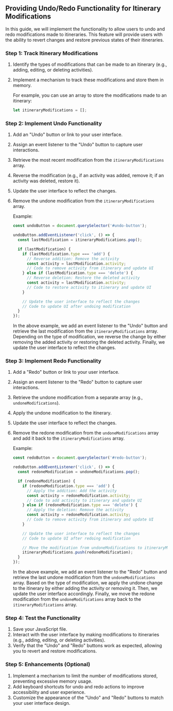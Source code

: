 ## Providing Undo/Redo Functionality for Itinerary Modifications

In this guide, we will implement the functionality to allow users to undo and redo modifications made to itineraries. This feature will provide users with the ability to revert changes and restore previous states of their itineraries.

### Step 1: Track Itinerary Modifications

1. Identify the types of modifications that can be made to an itinerary (e.g., adding, editing, or deleting activities).
2. Implement a mechanism to track these modifications and store them in memory.

    For example, you can use an array to store the modifications made to an itinerary:
    
    ```javascript
    let itineraryModifications = [];
    ```

### Step 2: Implement Undo Functionality

1. Add an "Undo" button or link to your user interface.
2. Assign an event listener to the "Undo" button to capture user interactions.
3. Retrieve the most recent modification from the `itineraryModifications` array.
4. Reverse the modification (e.g., if an activity was added, remove it; if an activity was deleted, restore it).
5. Update the user interface to reflect the changes.
6. Remove the undone modification from the `itineraryModifications` array.
    
    Example:
    
    ```javascript
    const undoButton = document.querySelector('#undo-button');
    
    undoButton.addEventListener('click', () => {
      const lastModification = itineraryModifications.pop();
    
      if (lastModification) {
        if (lastModification.type === 'add') {
          // Reverse addition: Remove the activity
          const activity = lastModification.activity;
          // Code to remove activity from itinerary and update UI
        } else if (lastModification.type === 'delete') {
          // Reverse deletion: Restore the deleted activity
          const activity = lastModification.activity;
          // Code to restore activity to itinerary and update UI
        }
    
        // Update the user interface to reflect the changes
        // Code to update UI after undoing modification
      }
    });
    ```

    In the above example, we add an event listener to the "Undo" button and retrieve the last modification from the `itineraryModifications` array. Depending on the type of modification, we reverse the change by either removing the added activity or restoring the deleted activity. Finally, we update the user interface to reflect the changes.

### Step 3: Implement Redo Functionality

1. Add a "Redo" button or link to your user interface.
2. Assign an event listener to the "Redo" button to capture user interactions.
3. Retrieve the undone modification from a separate array (e.g., `undoneModifications`).
4. Apply the undone modification to the itinerary.
5. Update the user interface to reflect the changes.
6. Remove the redone modification from the `undoneModifications` array and add it back to the `itineraryModifications` array.
    
    Example:
    
    ```javascript
    const redoButton = document.querySelector('#redo-button');
    
    redoButton.addEventListener('click', () => {
      const redoneModification = undoneModifications.pop();
    
      if (redoneModification) {
        if (redoneModification.type === 'add') {
          // Apply the addition: Add the activity
          const activity = redoneModification.activity;
          // Code to add activity to itinerary and update UI
        } else if (redoneModification.type === 'delete') {
          // Apply the deletion: Remove the activity
          const activity = redoneModification.activity;
          // Code to remove activity from itinerary and update UI
        }
    
        // Update the user interface to reflect the changes
        // Code to update UI after redoing modification
    
        // Move the modification from undoneModifications to itineraryModifications
        itineraryModifications.push(redoneModification);
      }
    });
    ```

    In the above example, we add an event listener to the "Redo" button and retrieve the last undone modification from the `undoneModifications` array. Based on the type of modification, we apply the undone change to the itinerary by either adding the activity or removing it. Then, we update the user interface accordingly. Finally, we move the redone modification from the `undoneModifications` array back to the `itineraryModifications` array.

### Step 4: Test the Functionality

1. Save your JavaScript file.
2. Interact with the user interface by making modifications to itineraries (e.g., adding, editing, or deleting activities).
3. Verify that the "Undo" and "Redo" buttons work as expected, allowing you to revert and restore modifications.

### Step 5: Enhancements (Optional)

1. Implement a mechanism to limit the number of modifications stored, preventing excessive memory usage.
2. Add keyboard shortcuts for undo and redo actions to improve accessibility and user experience.
3. Customize the appearance of the "Undo" and "Redo" buttons to match your user interface design.

